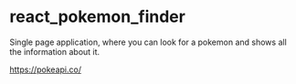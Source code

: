 # react_pokemon_finder

Single page application, where you can look for a pokemon and shows all the information about it.

https://pokeapi.co/